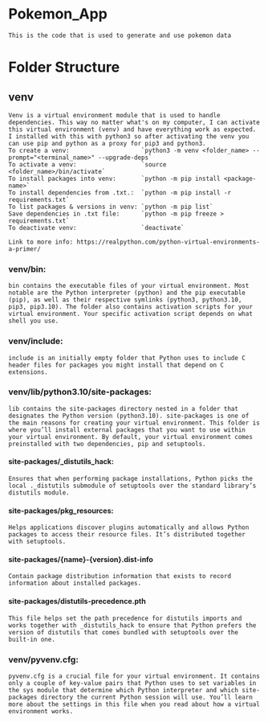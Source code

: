 # Pokemon_App
    This is the code that is used to generate and use pokemon data
 
# Folder Structure
## venv
    Venv is a virtual environment module that is used to handle dependencies. This way no matter what's on my computer, I can activate this virtual environment (venv) and have everything work as expected. I installed with this with python3 so after activating the venv you can use pip and python as a proxy for pip3 and python3. 
    To create a venv:                    `python3 -m venv <folder_name> --prompt="<terminal_name>" --upgrade-deps`
    To activate a venv:                  `source <folder_name>/bin/activate`
    To install packages into venv:       `python -m pip install <package-name>`
    To install dependencies from .txt.:  `python -m pip install -r requirements.txt`
    To list packages & versions in venv: `python -m pip list`
    Save dependencies in .txt file:      `python -m pip freeze > requirements.txt`
    To deactivate venv:                  `deactivate`

    Link to more info: https://realpython.com/python-virtual-environments-a-primer/

### venv/bin: 
    bin contains the executable files of your virtual environment. Most notable are the Python interpreter (python) and the pip executable (pip), as well as their respective symlinks (python3, python3.10, pip3, pip3.10). The folder also contains activation scripts for your virtual environment. Your specific activation script depends on what shell you use.

### venv/include:
    include is an initially empty folder that Python uses to include C header files for packages you might install that depend on C extensions.

### venv/lib/python3.10/site-packages:
    lib contains the site-packages directory nested in a folder that designates the Python version (python3.10). site-packages is one of the main reasons for creating your virtual environment. This folder is where you’ll install external packages that you want to use within your virtual environment. By default, your virtual environment comes preinstalled with two dependencies, pip and setuptools.

#### site-packages/_distutils_hack:
    Ensures that when performing package installations, Python picks the local ._distutils submodule of setuptools over the standard library’s distutils module.

#### site-packages/pkg_resources:
    Helps applications discover plugins automatically and allows Python packages to access their resource files. It’s distributed together with setuptools.

#### site-packages/{name}-{version}.dist-info
    Contain package distribution information that exists to record information about installed packages.

#### site-packages/distutils-precedence.pth 
    This file helps set the path precedence for distutils imports and works together with _distutils_hack to ensure that Python prefers the version of distutils that comes bundled with setuptools over the built-in one.

### venv/pyvenv.cfg:
    pyvenv.cfg is a crucial file for your virtual environment. It contains only a couple of key-value pairs that Python uses to set variables in the sys module that determine which Python interpreter and which site-packages directory the current Python session will use. You’ll learn more about the settings in this file when you read about how a virtual environment works.